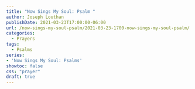 ```yaml
---
title: "Now Sings My Soul: Psalm "
author: Joseph Louthan
publishDate: 2021-03-23T17:00:00-06:00
url: /now-sings-my-soul-psalm/2021-03-23-1700-now-sings-my-soul-psalm/
categories:
  - Prayers
tags:
  - Psalms
series:
- 'Now Sings My Soul: Psalms'
showtoc: false
css: "prayer"
draft: true
---
```

<div style="font-variant: small-caps;">

</div>

```text
```